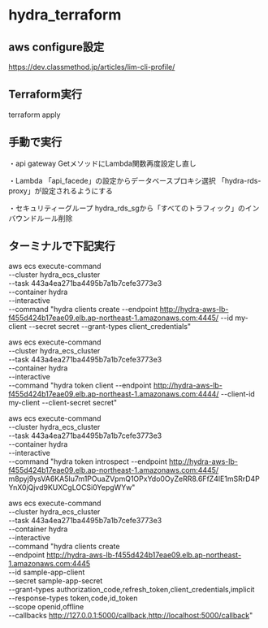 # hydra_terraform

## aws configure設定

https://dev.classmethod.jp/articles/lim-cli-profile/


## Terraform実行
terraform apply


## 手動で実行
・api gateway
GetメソッドにLambda関数再度設定し直し

・Lambda
「api_facede」の設定からデータベースプロキシ選択
「hydra-rds-proxy」が設定されるようにする

・セキュリティーグループ
hydra_rds_sgから「すべてのトラフィック」のインバウンドルール削除

## ターミナルで下記実行
aws ecs execute-command \
    --cluster hydra_ecs_cluster \
    --task 443a4ea271ba4495b7a1b7cefe3773e3 \
    --container hydra \
    --interactive \
    --command "hydra clients create --endpoint http://hydra-aws-lb-f455d424b17eae09.elb.ap-northeast-1.amazonaws.com:4445/ --id my-client --secret secret --grant-types client_credentials"


aws ecs execute-command \
    --cluster hydra_ecs_cluster \
    --task 443a4ea271ba4495b7a1b7cefe3773e3 \
    --container hydra \
    --interactive \
    --command "hydra token client --endpoint http://hydra-aws-lb-f455d424b17eae09.elb.ap-northeast-1.amazonaws.com:4444/ --client-id my-client --client-secret secret"


aws ecs execute-command \
    --cluster hydra_ecs_cluster \
    --task 443a4ea271ba4495b7a1b7cefe3773e3 \
    --container hydra \
    --interactive \
    --command "hydra token introspect --endpoint http://hydra-aws-lb-f455d424b17eae09.elb.ap-northeast-1.amazonaws.com:4445/ m8pyj9ysVA6KA5Iu7m1POuaZVpmQ1OPxYdo0OyZeRR8.6FfZ4lE1mSRrD4PYnX0jQjvd9KUXCgLOCSi0YepgWYw"


aws ecs execute-command \
    --cluster hydra_ecs_cluster \
    --task 443a4ea271ba4495b7a1b7cefe3773e3 \
    --container hydra \
    --interactive \
    --command "hydra clients create \
    --endpoint http://hydra-aws-lb-f455d424b17eae09.elb.ap-northeast-1.amazonaws.com:4445 \
    --id sample-app-client \
    --secret sample-app-secret \
    --grant-types authorization_code,refresh_token,client_credentials,implicit \
    --response-types token,code,id_token \
    --scope openid,offline \
    --callbacks http://127.0.0.1:5000/callback,http://localhost:5000/callback"
